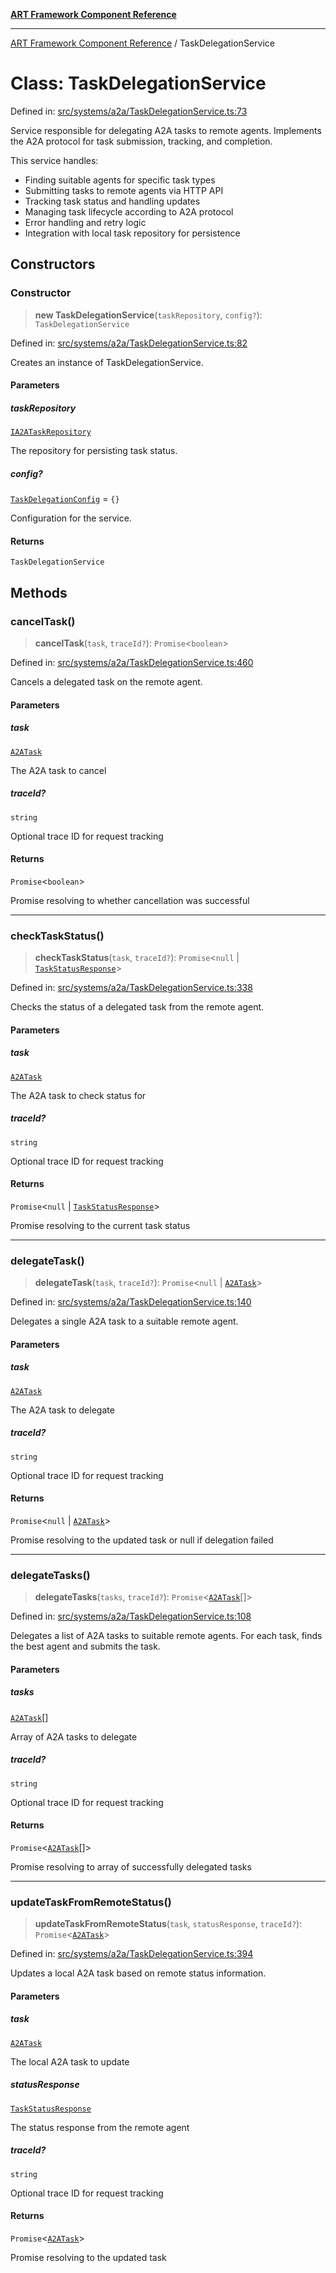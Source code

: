 [**ART Framework Component Reference**](../README.md)

***

[ART Framework Component Reference](../README.md) / TaskDelegationService

# Class: TaskDelegationService

Defined in: [src/systems/a2a/TaskDelegationService.ts:73](https://github.com/hashangit/ART/blob/389c66e54bc50d9dde33052d28a5a19571a13dbf/src/systems/a2a/TaskDelegationService.ts#L73)

Service responsible for delegating A2A tasks to remote agents.
Implements the A2A protocol for task submission, tracking, and completion.

This service handles:
- Finding suitable agents for specific task types
- Submitting tasks to remote agents via HTTP API
- Tracking task status and handling updates
- Managing task lifecycle according to A2A protocol
- Error handling and retry logic
- Integration with local task repository for persistence

## Constructors

### Constructor

> **new TaskDelegationService**(`taskRepository`, `config?`): `TaskDelegationService`

Defined in: [src/systems/a2a/TaskDelegationService.ts:82](https://github.com/hashangit/ART/blob/389c66e54bc50d9dde33052d28a5a19571a13dbf/src/systems/a2a/TaskDelegationService.ts#L82)

Creates an instance of TaskDelegationService.

#### Parameters

##### taskRepository

[`IA2ATaskRepository`](../interfaces/IA2ATaskRepository.md)

The repository for persisting task status.

##### config?

[`TaskDelegationConfig`](../interfaces/TaskDelegationConfig.md) = `{}`

Configuration for the service.

#### Returns

`TaskDelegationService`

## Methods

### cancelTask()

> **cancelTask**(`task`, `traceId?`): `Promise`\<`boolean`\>

Defined in: [src/systems/a2a/TaskDelegationService.ts:460](https://github.com/hashangit/ART/blob/389c66e54bc50d9dde33052d28a5a19571a13dbf/src/systems/a2a/TaskDelegationService.ts#L460)

Cancels a delegated task on the remote agent.

#### Parameters

##### task

[`A2ATask`](../interfaces/A2ATask.md)

The A2A task to cancel

##### traceId?

`string`

Optional trace ID for request tracking

#### Returns

`Promise`\<`boolean`\>

Promise resolving to whether cancellation was successful

***

### checkTaskStatus()

> **checkTaskStatus**(`task`, `traceId?`): `Promise`\<`null` \| [`TaskStatusResponse`](../interfaces/TaskStatusResponse.md)\>

Defined in: [src/systems/a2a/TaskDelegationService.ts:338](https://github.com/hashangit/ART/blob/389c66e54bc50d9dde33052d28a5a19571a13dbf/src/systems/a2a/TaskDelegationService.ts#L338)

Checks the status of a delegated task from the remote agent.

#### Parameters

##### task

[`A2ATask`](../interfaces/A2ATask.md)

The A2A task to check status for

##### traceId?

`string`

Optional trace ID for request tracking

#### Returns

`Promise`\<`null` \| [`TaskStatusResponse`](../interfaces/TaskStatusResponse.md)\>

Promise resolving to the current task status

***

### delegateTask()

> **delegateTask**(`task`, `traceId?`): `Promise`\<`null` \| [`A2ATask`](../interfaces/A2ATask.md)\>

Defined in: [src/systems/a2a/TaskDelegationService.ts:140](https://github.com/hashangit/ART/blob/389c66e54bc50d9dde33052d28a5a19571a13dbf/src/systems/a2a/TaskDelegationService.ts#L140)

Delegates a single A2A task to a suitable remote agent.

#### Parameters

##### task

[`A2ATask`](../interfaces/A2ATask.md)

The A2A task to delegate

##### traceId?

`string`

Optional trace ID for request tracking

#### Returns

`Promise`\<`null` \| [`A2ATask`](../interfaces/A2ATask.md)\>

Promise resolving to the updated task or null if delegation failed

***

### delegateTasks()

> **delegateTasks**(`tasks`, `traceId?`): `Promise`\<[`A2ATask`](../interfaces/A2ATask.md)[]\>

Defined in: [src/systems/a2a/TaskDelegationService.ts:108](https://github.com/hashangit/ART/blob/389c66e54bc50d9dde33052d28a5a19571a13dbf/src/systems/a2a/TaskDelegationService.ts#L108)

Delegates a list of A2A tasks to suitable remote agents.
For each task, finds the best agent and submits the task.

#### Parameters

##### tasks

[`A2ATask`](../interfaces/A2ATask.md)[]

Array of A2A tasks to delegate

##### traceId?

`string`

Optional trace ID for request tracking

#### Returns

`Promise`\<[`A2ATask`](../interfaces/A2ATask.md)[]\>

Promise resolving to array of successfully delegated tasks

***

### updateTaskFromRemoteStatus()

> **updateTaskFromRemoteStatus**(`task`, `statusResponse`, `traceId?`): `Promise`\<[`A2ATask`](../interfaces/A2ATask.md)\>

Defined in: [src/systems/a2a/TaskDelegationService.ts:394](https://github.com/hashangit/ART/blob/389c66e54bc50d9dde33052d28a5a19571a13dbf/src/systems/a2a/TaskDelegationService.ts#L394)

Updates a local A2A task based on remote status information.

#### Parameters

##### task

[`A2ATask`](../interfaces/A2ATask.md)

The local A2A task to update

##### statusResponse

[`TaskStatusResponse`](../interfaces/TaskStatusResponse.md)

The status response from the remote agent

##### traceId?

`string`

Optional trace ID for request tracking

#### Returns

`Promise`\<[`A2ATask`](../interfaces/A2ATask.md)\>

Promise resolving to the updated task
